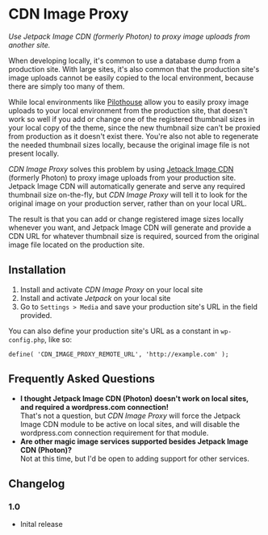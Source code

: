 # CDN Image Proxy

*Use Jetpack Image CDN (formerly Photon) to proxy image uploads from another site.*

When developing locally, it's common to use a database dump from a production site. With large sites, it's also common that the production site's image uploads cannot be easily copied to the local environment, because there are simply too many of them.

While local environments like [Pilothouse](https://github.com/Pilothouse-App/pilothouse) allow you to easily proxy image uploads to your local environment from the production site, that doesn't work so well if you add or change one of the registered thumbnail sizes in your local copy of the theme, since the new thumbnail size can't be proxied from production as it doesn't exist there. You're also not able to regenerate the needed thumbnail sizes locally, because the original image file is not present locally.

*CDN Image Proxy* solves this problem by using [Jetpack Image CDN](https://jetpack.com/support/photon/) (formerly Photon) to proxy image uploads from your production site. Jetpack Image CDN will automatically generate and serve any required thumbnail size on-the-fly, but *CDN Image Proxy* will tell it to look for the original image on your production server, rather than on your local URL.

The result is that you can add or change registered image sizes locally whenever you want, and Jetpack Image CDN will generate and provide a CDN URL for whatever thumbnail size is required, sourced from the original image file located on the production site.

## Installation

1. Install and activate *CDN Image Proxy* on your local site
2. Install and activate *Jetpack* on your local site
3. Go to `Settings > Media` and save your production site's URL in the field provided.

You can also define your production site's URL as a constant in `wp-config.php`, like so:
```
define( 'CDN_IMAGE_PROXY_REMOTE_URL', 'http://example.com' );
```

## Frequently Asked Questions

 - **I thought Jetpack Image CDN (Photon) doesn't work on local sites, and required a wordpress.com connection!**  
   That's not a question, but *CDN Image Proxy* will force the Jetpack Image CDN module to be active on local sites, and will disable the wordpress.com connection requirement for that module.
 - **Are other magic image services supported besides Jetpack Image CDN (Photon)?**  
   Not at this time, but I'd be open to adding support for other services. 

## Changelog

### 1.0
- Inital release

